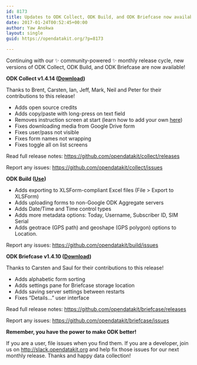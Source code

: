 ```yaml
---
id: 8173
title: Updates to ODK Collect, ODK Build, and ODK Briefcase now available
date: 2017-01-24T00:52:45+00:00
author: Yaw Anokwa
layout: single
guid: https://opendatakit.org/?p=8173

---
```

Continuing with our ✨ community-powered ✨ monthly release cycle, new versions of ODK Collect, ODK Build, and ODK Briefcase are now available!

**ODK Collect v1.4.14 ([Download](https://play.google.com/store/apps/details?id=org.odk.collect.android))**
  
Thanks to Brent, Carsten, Ian, Jeff, Mark, Neil and Peter for their contributions to this release!

  * Adds open source credits
  * Adds copy/paste with long-press on text field
  * Removes instruction screen at start (learn how to add your own [here](https://github.com/XLSForm/example-forms))
  * Fixes downloading media from Google Drive form
  * Fixes user/pass not visible
  * Fixes form names not wrapping
  * Fixes toggle all on list screens

Read full release notes: <https://github.com/opendatakit/collect/releases>
  
Report any issues: <https://github.com/opendatakit/collect/issues>

**ODK Build ([Use](https://build.opendatakit.org))**

  * Adds exporting to XLSForm-compliant Excel files (File > Export to XLSForm)
  * Adds uploading forms to non-Google ODK Aggregate servers
  * Adds Date/Time and Time control types 
  * Adds more metadata options: Today, Username, Subscriber ID, SIM Serial
  * Adds geotrace (GPS path) and geoshape (GPS polygon) options to Location.

Report any issues: <https://github.com/opendatakit/build/issues>

**ODK Briefcase v1.4.10 ([Download](https://github.com/opendatakit/briefcase/releases))**
  
Thanks to Carsten and Saul for their contributions to this release!

  * Adds alphabetic form sorting
  * Adds settings pane for Briefcase storage location
  * Adds saving server settings between restarts
  * Fixes “Details…” user interface

Read full release notes: <https://github.com/opendatakit/briefcase/releases>
  
Report any issues: <https://github.com/opendatakit/briefcase/issues>

**Remember, you have the power to make ODK better!**
  
If you are a user, file issues when you find them. If you are a developer, join us on <http://slack.opendatakit.org> and help fix those issues for our next monthly release. Thanks and happy data collection!
